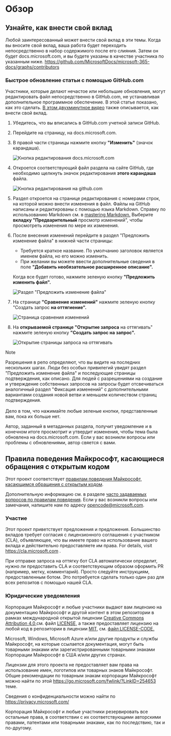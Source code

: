 # <a name="overview"></a>Обзор

## <a name="learn-how-to-contribute"></a>Узнайте, как внести свой вклад

Любой заинтересованный может внести свой вклад в эти темы. Когда вы вносите свой вклад, ваша работа будет переходить непосредственно в набор содержимого после его слияния. Затем он будет docs.microsoft.com, и вы будете указаны в качестве участника по указанным ниже. <https://github.com/MicrosoftDocs/microsoft-365-docs/graphs/contributors>

### <a name="quickly-update-an-article-using-githubcom"></a>Быстрое обновление статьи с помощью GitHub.com

Участники, которые делают нечастое или небольшие обновления, могут редактировать файл непосредственно в GitHub.com, не устанавливая дополнительное программное обеспечение. В этой статье показано, как это сделать. [В этом двухминутное видео](https://www.microsoft.com/videoplayer/embed/RE1XQTG) также описывается, как внести свой вклад.

1. Убедитесь, что вы вписались в GitHub.com учетной записи GitHub.
2. Перейдите на страницу, на docs.microsoft.com.
3. В правой части страницы нажмите кнопку **"Изменить"** (значок карандаша).

   ![Кнопка редактирования docs.microsoft.com](microsoft-365/media/quick-update-edit.png)

4. Откроется соответствующий файл раздела на сайте GitHub, где необходимо щелкнуть значок редактирования **этого карандаша** файла.

   ![Кнопка редактирования на github.com](microsoft-365/media/quick-update-github.png)

5. Раздел откроется на странице редактирования с номерами строк, на которой можно внести изменения в файл. Файлы на GitHub написаны и редактированы с помощью языка Markdown. Справку по использованию Markdown см. в [mastering Markdown.](https://guides.github.com/features/mastering-markdown/) Выберите **вкладку "Предварительный** просмотр изменений", чтобы просмотреть изменения по мере их изменения.

6. После внесения изменений перейдите в  раздел "Предложить изменение файла" в нижней части страницы:

   - Требуется краткое название. По умолчанию заголовок является именем файла, но его можно изменить.
   - При желании вы можете ввести дополнительные сведения в поле **"Добавить необязательное расширенное описание".**

   Когда все будет готово, нажмите зеленую кнопку **"Предложить изменить файл".**

   ![Раздел "Предложить изменение файла"](microsoft-365/media/propose-file-change.png)

7. На странице **"Сравнение изменений"** нажмите зеленую кнопку "Создать запрос **на оттягиение".**

   ![Страница сравнения изменений](microsoft-365/media/comparing-changes-page.png)

8. На **открываемой странице "Открытие запроса** на оттягивать" нажмите зеленую кнопку **"Создать запрос на запрос".**

   ![Открытие страницы запроса на оттягивать](microsoft-365/media/open-a-pull-request-page.png)

> [!NOTE]
> Разрешения в репо определяют, что вы видите на последних нескольких шагах. Люди без особых привилегий  увидят раздел "Предложить изменение файла" и последующие страницы подтверждения, как описано. Для людей с разрешениями на создание и утверждение  собственных запросов на запросы будет отсвечиваться аналогичный раздел "Фиксация изменений" с дополнительными вариантами создания новой ветви и меньшем количеством страниц подтверждения.<br/><br/>Дело в том, что нажимайте любые зеленые кнопки, представленные вам, пока их больше нет.

Автор, заданный в метаданных раздела, получит уведомление и в конечном итоге просмотрит и утвердит изменения, чтобы тема была обновлена на docs.microsoft.com. Если у вас возникли вопросы или проблемы с обновлениями, автор свяется с вами.

## <a name="microsoft-open-source-code-of-conduct"></a>Правила поведения Майкрософт, касающиеся обращения с открытым кодом

Этот проект соответствует [правилам поведения Майкрософт, касающимся обращения с открытым кодом](https://opensource.microsoft.com/codeofconduct/).

Дополнительную информацию см. в разделе [часто задаваемых вопросов по правилам поведения](https://opensource.microsoft.com/codeofconduct/faq/). Если у вас возникли вопросы или замечания, напишите нам по адресу [opencode@microsoft.com](mailto:opencode@microsoft.com).

### <a name="contributing"></a>Участие

Этот проект приветствует предложения и предложения.  Большинство вкладов требует согласия с лицензионного соглашения с участником (CLA), объявляющее, что вы имеете право на использование вашего вклада и действительно предоставляете им права. For details, visit <https://cla.microsoft.com> .

При отправке запроса на оттягку бот CLA автоматически определит, нужно ли предоставить CLA и соответствующим образом оформить PR (например, метку, комментарий). Просто следуйте инструкциям, предоставленным ботом. Это потребуется сделать только один раз для всех репозитов с помощью нашей CLA.

### <a name="legal-notices"></a>Юридические уведомления

Корпорация Майкрософт и любые участники выдают вам лицензию на документацию Майкрософт и другой контент в этом репозитории в рамках международной открытой лицензии [Creative Commons Attribution 4.0,](https://creativecommons.org/licenses/by/4.0/legalcode)см. файл [LICENSE,](LICENSE) а также предоставляет лицензию на любой код в репозитории в лицензии [MIT](https://opensource.org/licenses/MIT), см. [файл LICENSE-CODE.](LICENSE-CODE)

Microsoft, Windows, Microsoft Azure и/или другие продукты и службы Майкрософт, на которые ссылается документация, могут быть товарными знаками или зарегистрированными товарными знаками Корпорации Майкрософт в США и/или других странах.

Лицензии для этого проекта не предоставляет вам права на использование имен, логотипов или товарных знаков Майкрософт. Общие рекомендации по товарным знакам корпорации Майкрософт можно найти по этой <https://go.microsoft.com/fwlink/?LinkID=254653> теме.

Сведения о конфиденциальности можно найти по <https://privacy.microsoft.com/>

Корпорация Майкрософт и любые участники резервировать все остальные права, в соответствии с их соответствующими авторскими правами, патентами или товарными знаками, как по последствию, так и по-другому.
